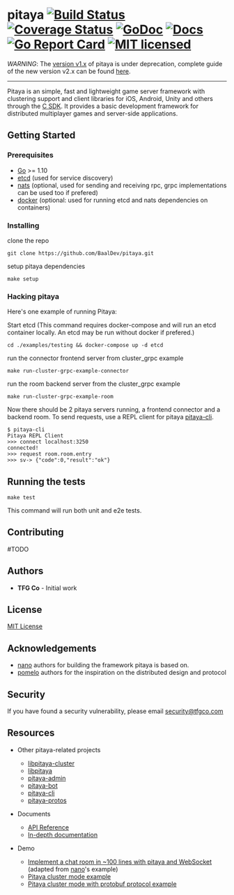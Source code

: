 # pitaya [![Build Status][7]][8] [![Coverage Status][9]][10] [![GoDoc][1]][2] [![Docs][11]][12] [![Go Report Card][3]][4] [![MIT licensed][5]][6]

*WARNING*: The [version v1.x](https://github.com/BaalDev/pitaya/tree/v1) of pitaya is under deprecation, complete guide of the new version v2.x can be found [here](https://github.com/BaalDev/pitaya/issues/240).

---

[1]: https://godoc.org/github.com/BaalDev/pitaya?status.svg
[2]: https://godoc.org/github.com/BaalDev/pitaya
[3]: https://goreportcard.com/badge/github.com/BaalDev/pitaya
[4]: https://goreportcard.com/report/github.com/BaalDev/pitaya
[5]: https://img.shields.io/badge/license-MIT-blue.svg
[6]: LICENSE
[7]: https://github.com/BaalDev/pitaya/actions/workflows/tests.yaml/badge.svg
[8]: https://github.com/BaalDev/pitaya/actions/workflows/tests.yaml
[9]: https://coveralls.io/repos/github/BaalDev/pitaya/badge.svg?branch=master
[10]: https://coveralls.io/github/BaalDev/pitaya?branch=master
[11]: https://readthedocs.org/projects/pitaya/badge/?version=latest
[12]: https://pitaya.readthedocs.io/en/latest/?badge=latest

Pitaya is an simple, fast and lightweight game server framework with clustering support and client libraries for iOS, Android, Unity and others through the [C SDK](https://github.com/BaalDev/libpitaya).
It provides a basic development framework for distributed multiplayer games and server-side applications.

## Getting Started

### Prerequisites

* [Go](https://golang.org/) >= 1.10
* [etcd](https://github.com/coreos/etcd) (used for service discovery)
* [nats](https://github.com/nats-io/nats.go) (optional, used for sending and receiving rpc, grpc implementations can be used too if prefered)
* [docker](https://www.docker.com) (optional: used for running etcd and nats dependencies on containers)

### Installing
clone the repo
```
git clone https://github.com/BaalDev/pitaya.git
```
setup pitaya dependencies
```
make setup
```

### Hacking pitaya

Here's one example of running Pitaya:

Start etcd (This command requires docker-compose and will run an etcd container locally. An etcd may be run without docker if prefered.)
```
cd ./examples/testing && docker-compose up -d etcd
```
run the connector frontend server from cluster_grpc example
```
make run-cluster-grpc-example-connector
```
run the room backend server from the cluster_grpc example
```
make run-cluster-grpc-example-room
```

Now there should be 2 pitaya servers running, a frontend connector and a backend room. To send requests, use a REPL client for pitaya [pitaya-cli](https://github.com/BaalDev/pitaya/tree/main/cli). 

```
$ pitaya-cli
Pitaya REPL Client
>>> connect localhost:3250
connected!
>>> request room.room.entry
>>> sv-> {"code":0,"result":"ok"}
```

## Running the tests
```
make test
```
This command will run both unit and e2e tests.

## Contributing
#TODO

## Authors
* **TFG Co** - Initial work

## License
[MIT License](./LICENSE)

## Acknowledgements
* [nano](https://github.com/lonnng/nano) authors for building the framework pitaya is based on.
* [pomelo](https://github.com/NetEase/pomelo) authors for the inspiration on the distributed design and protocol

## Security

If you have found a security vulnerability, please email security@tfgco.com

## Resources

- Other pitaya-related projects
  + [libpitaya-cluster](https://github.com/BaalDev/libpitaya-cluster)
  + [libpitaya](https://github.com/BaalDev/libpitaya)
  + [pitaya-admin](https://github.com/BaalDev/pitaya-admin)
  + [pitaya-bot](https://github.com/BaalDev/pitaya-bot)
  + [pitaya-cli](https://github.com/BaalDev/pitaya/tree/main/cli)
  + [pitaya-protos](https://github.com/BaalDev/pitaya-protos)

- Documents
  + [API Reference](https://godoc.org/github.com/BaalDev/pitaya)
  + [In-depth documentation](https://pitaya.readthedocs.io/en/latest/)

- Demo
  + [Implement a chat room in ~100 lines with pitaya and WebSocket](./examples/demo/chat) (adapted from [nano](https://github.com/lonnng/nano)'s example)
  + [Pitaya cluster mode example](./examples/demo/cluster)
  + [Pitaya cluster mode with protobuf protocol example](./examples/demo/cluster_protobuf)
